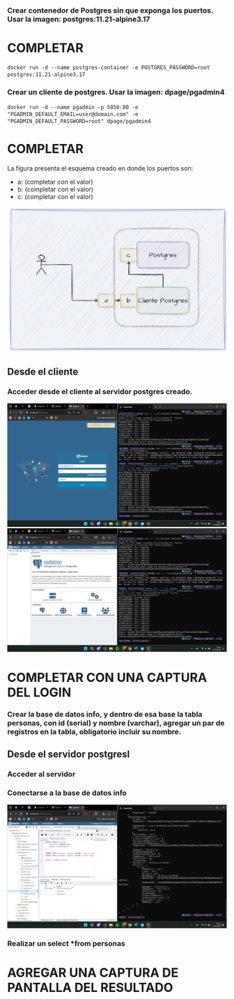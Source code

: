 ### Crear contenedor de Postgres sin que exponga los puertos. Usar la imagen: postgres:11.21-alpine3.17
# COMPLETAR
```
docker run -d --name postgres-container -e POSTGRES_PASSWORD=root postgres:11.21-alpine3.17
```
### Crear un cliente de postgres. Usar la imagen: dpage/pgadmin4
```
docker run -d --name pgadmin -p 5050:80 -e "PGADMIN_DEFAULT_EMAIL=user@domain.com" -e "PGADMIN_DEFAULT_PASSWORD=root" dpage/pgadmin4
```
# COMPLETAR

La figura presenta el esquema creado en donde los puertos son:
- a: (completar con el valor)
- b: (completar con el valor)
- c: (completar con el valor)

![Imagen](imagenes/esquema-ejercicio3.PNG)

## Desde el cliente
### Acceder desde el cliente al servidor postgres creado.
![Imagen](imagenes/captura7-2.png)
![Imagen](imagenes/captura8-2.png)
# COMPLETAR CON UNA CAPTURA DEL LOGIN
### Crear la base de datos info, y dentro de esa base la tabla personas, con id (serial) y nombre (varchar), agregar un par de registros en la tabla, obligatorio incluir su nombre.
## Desde el servidor postgresl
### Acceder al servidor
### Conectarse a la base de datos info
![Imagen](imagenes/captura9-2.png)
### Realizar un select *from personas
# AGREGAR UNA CAPTURA DE PANTALLA DEL RESULTADO

